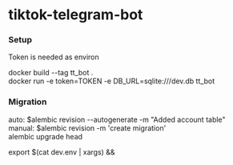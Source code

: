 # tiktok-telegram-bot
### Setup
Token is needed as environ

docker build --tag tt_bot .\
docker run -e token=TOKEN -e DB_URL=sqlite:///dev.db  tt_bot


### Migration
auto: $alembic revision --autogenerate -m "Added account table"\
manual: $alembic revision -m 'create migration'\
alembic upgrade head



export $(cat dev.env | xargs) && 